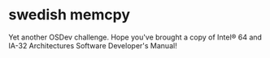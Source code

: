 # swedish memcpy
Yet another OSDev challenge. Hope you've brought a copy of Intel® 64 and IA-32 Architectures Software Developer's Manual!

